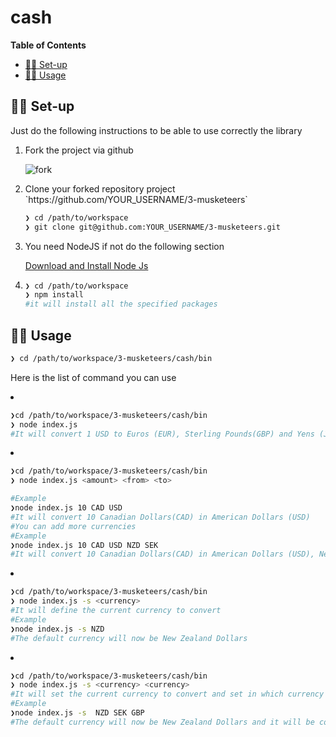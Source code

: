 # cash
**Table of Contents**

- [👩‍💻 Set-up](#-set_up)
- [🏃‍♀️ Usage](#usage)



## 👩‍💻 Set-up 

Just do the following instructions to be able to use correctly the library

<ol>
<li>Fork the project via github

![fork](../../fork.png)
</li>

<li>Clone your forked repository project `https://github.com/YOUR_USERNAME/3-musketeers`

```sh
❯ cd /path/to/workspace
❯ git clone git@github.com:YOUR_USERNAME/3-musketeers.git
```
</li>	
<li>
You need NodeJS if not do the following section

[Download and Install Node Js](https://nodejs.org/en/download/)
</li>
<li>

```sh
❯ cd /path/to/workspace
❯ npm install 
#it will install all the specified packages
```

</li>
</ol>

## 🏃‍♀️ Usage



```sh
❯ cd /path/to/workspace/3-musketeers/cash/bin
```
Here is the list of command you can use
<li>

```sh
❯cd /path/to/workspace/3-musketeers/cash/bin
❯ node index.js
#It will convert 1 USD to Euros (EUR), Sterling Pounds(GBP) and Yens (JPY) by default)
```
</li>
<li>

```sh
❯cd /path/to/workspace/3-musketeers/cash/bin
❯ node index.js <amount> <from> <to> 

#Example
❯node index.js 10 CAD USD
#It will convert 10 Canadian Dollars(CAD) in American Dollars (USD)
#You can add more currencies
#Example
❯node index.js 10 CAD USD NZD SEK
#It will convert 10 Canadian Dollars(CAD) in American Dollars (USD), New Zealand Dollars (NZD) and Swedish Krona (SEK)
```
</li>
<li>

```sh
❯cd /path/to/workspace/3-musketeers/cash/bin
❯ node index.js -s <currency>
#It will define the current currency to convert
#Example
❯node index.js -s NZD
#The default currency will now be New Zealand Dollars
```
</li>
<li>

```sh
❯cd /path/to/workspace/3-musketeers/cash/bin
❯ node index.js -s <currency> <currency> 
#It will set the current currency to convert and set in which currency it will be converted
#Example
❯node index.js -s  NZD SEK GBP
#The default currency will now be New Zealand Dollars and it will be converted in Swedish Krona (SEK) and Sterling Pounds(GBP)
```
</li>

